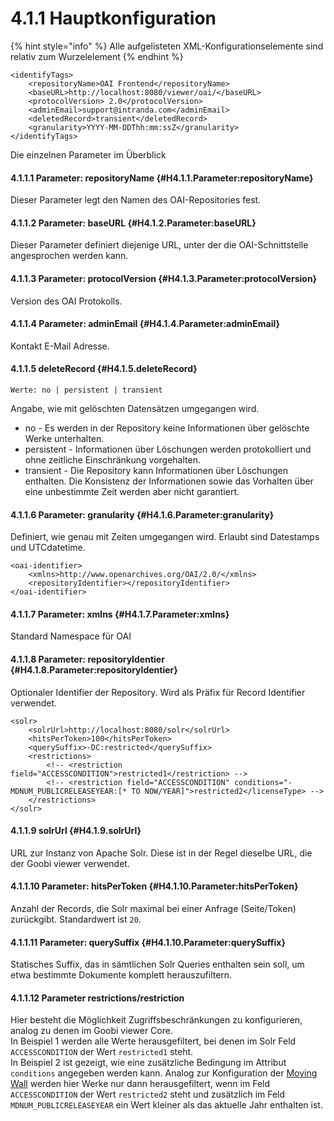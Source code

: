 # 4.1.1 Hauptkonfiguration

{% hint style="info" %}
Alle aufgelisteten XML-Konfigurationselemente sind relativ zum Wurzelelement 
{% endhint %}

```markup
<identifyTags>
    <repositoryName>OAI Frontend</repositoryName>
    <baseURL>http://localhost:8080/viewer/oai/</baseURL>
    <protocolVersion> 2.0</protocolVersion>
    <adminEmail>support@intranda.com</adminEmail>
    <deletedRecord>transient</deletedRecord>
    <granularity>YYYY-MM-DDThh:mm:ssZ</granularity>
</identifyTags>
```

Die einzelnen Parameter im Überblick

#### 4.1.1.1 Parameter: repositoryName {#H4.1.1.Parameter:repositoryName}

Dieser Parameter legt den Namen des OAI-Repositories fest.

#### 4.1.1.2 Parameter: baseURL {#H4.1.2.Parameter:baseURL}

Dieser Parameter definiert diejenige URL, unter der die OAI-Schnittstelle angesprochen werden kann.

#### 4.1.1.3 Parameter: protocolVersion {#H4.1.3.Parameter:protocolVersion}

Version des OAI Protokolls.

#### 4.1.1.4 Parameter: adminEmail {#H4.1.4.Parameter:adminEmail}

Kontakt E-Mail Adresse.

#### 4.1.1.5 deleteRecord {#H4.1.5.deleteRecord}

```text
Werte: no | persistent | transient
```

Angabe, wie mit gelöschten Datensätzen umgegangen wird.

* no - Es werden in der Repository keine Informationen über gelöschte Werke unterhalten.
* persistent - Informationen über Löschungen werden protokolliert und ohne zeitliche Einschränkung vorgehalten.
* transient - Die Repository kann Informationen über Löschungen enthalten. Die Konsistenz der Informationen sowie das Vorhalten über eine unbestimmte Zeit werden aber nicht garantiert.

#### 4.1.1.6 Parameter: granularity {#H4.1.6.Parameter:granularity}

Definiert, wie genau mit Zeiten umgegangen wird. Erlaubt sind Datestamps und UTCdatetime.

```markup
<oai-identifier>
    <xmlns>http://www.openarchives.org/OAI/2.0/</xmlns>
    <repositoryIdentifier></repositoryIdentifier>
</oai-identifier>
```

#### 4.1.1.7 Parameter: xmlns {#H4.1.7.Parameter:xmlns}

Standard Namespace für OAI

#### 4.1.1.8 Parameter: repositoryIdentier {#H4.1.8.Parameter:repositoryIdentier}

Optionaler Identifier der Repository. Wird als Präfix für Record Identifier verwendet.

```markup
<solr>
    <solrUrl>http://localhost:8080/solr</solrUrl>
    <hitsPerToken>100</hitsPerToken>
    <querySuffix>-DC:restricted</querySuffix>
    <restrictions>
        <!-- <restriction field="ACCESSCONDITION">restricted1</restriction> -->
        <!-- <restriction field="ACCESSCONDITION" conditions="-MDNUM_PUBLICRELEASEYEAR:[* TO NOW/YEAR]">restricted2</licenseType> -->
    </restrictions>
</solr>
```

#### 4.1.1.9 solrUrl {#H4.1.9.solrUrl}

URL zur Instanz von Apache Solr. Diese ist in der Regel dieselbe URL, die der Goobi viewer verwendet.

#### 4.1.1.10 Parameter: hitsPerToken {#H4.1.10.Parameter:hitsPerToken}

Anzahl der Records, die Solr maximal bei einer Anfrage \(Seite/Token\) zurückgibt. Standardwert ist `20`.

#### 4.1.1.11 Parameter: querySuffix {#H4.1.10.Parameter:querySuffix}

Statisches Suffix, das in sämtlichen Solr Queries enthalten sein soll, um etwa bestimmte Dokumente komplett herauszufiltern.

#### 4.1.1.12 **Parameter restrictions/restriction**

Hier besteht die Möglichkeit Zugriffsbeschränkungen zu konfigurieren, analog zu denen im Goobi viewer Core.   
In Beispiel 1 werden alle Werte herausgefiltert, bei denen im Solr Feld `ACCESSCONDITION` der Wert `restricted1` steht.   
In Beispiel 2 ist gezeigt, wie eine zusätzliche Bedingung im Attribut `conditions` angegeben werden kann. Analog zur Konfiguration der [Moving Wall](../../anwendungsszenarien/6.3-moving-wall.md) werden hier Werke nur dann herausgefiltert, wenn im Feld `ACCESSCONDITION` der Wert `restricted2` steht und zusätzlich im Feld `MDNUM_PUBLICRELEASEYEAR` ein Wert kleiner als das aktuelle Jahr enthalten ist.


